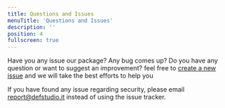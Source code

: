 ```yaml
---
title: Questions and Issues
menuTitle: 'Questions and Issues'
description: ''
position: 4
fullscreen: true
---
```


Have you any issue our package? Any bug comes up? Do you have any question or want to suggest an improvement? feel free to [create a new issue](https://github.com/def-studio/pest-plugin-laravel-expectations/issues) and we will take the best efforts to help you


If you have found any issue regarding security, please email [report@defstudio.it](mailto:report@defstudio.it) instead of using the issue tracker.
